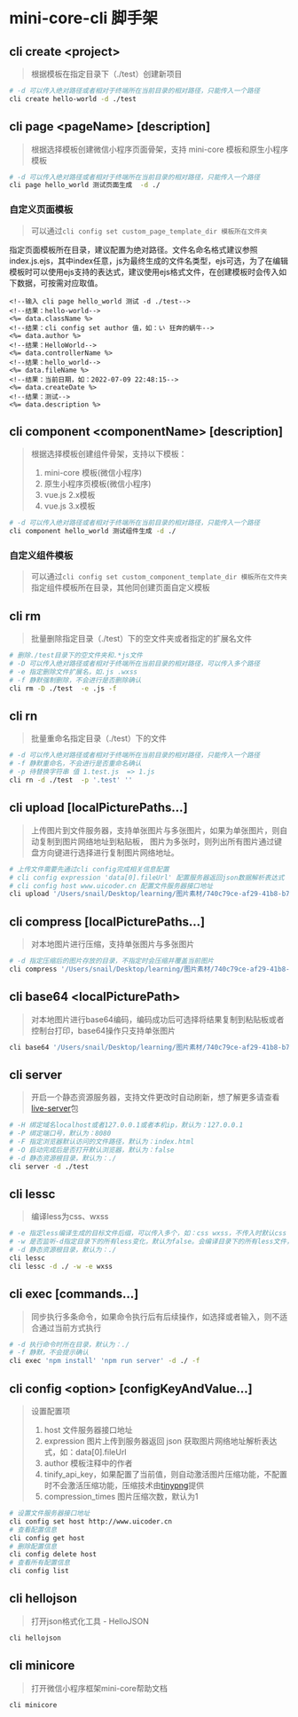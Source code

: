 # mini-core-cli 脚手架

## cli create \<project>

> 根据模板在指定目录下（./test）创建新项目

```bash
# -d 可以传入绝对路径或者相对于终端所在当前目录的相对路径，只能传入一个路径
cli create hello-world -d ./test
```

## cli page \<pageName> [description]

> 根据选择模板创建微信小程序页面骨架，支持 mini-core 模板和原生小程序模板

```bash
# -d 可以传入绝对路径或者相对于终端所在当前目录的相对路径，只能传入一个路径
cli page hello_world 测试页面生成  -d ./
```

### 自定义页面模板

> 可以通过```cli config set custom_page_template_dir 模板所在文件夹```
>
指定页面模板所在目录，建议配置为绝对路径。文件名命名格式建议参照index.js.ejs，其中index任意，js为最终生成的文件名类型，ejs可选，为了在编辑模板时可以使用ejs支持的表达式，建议使用ejs格式文件，在创建模板时会传入如下数据，可按需对应取值。

```ejs
<!--输入 cli page hello_world 测试 -d ./test-->
<!--结果：hello-world-->
<%= data.className %>
<!--结果：cli config set author 值，如：い 狂奔的蜗牛-->
<%= data.author %>
<!--结果：HelloWorld-->
<%= data.controllerName %>
<!--结果：hello_world-->
<%= data.fileName %>
<!--结果：当前日期，如：2022-07-09 22:48:15-->
<%= data.createDate %>
<!--结果：测试-->
<%= data.description %>
```

## cli component \<componentName>  [description]

> 根据选择模板创建组件骨架，支持以下模板：
> 1. mini-core 模板(微信小程序)
> 2. 原生小程序页模板(微信小程序)
> 3. vue.js 2.x模板
> 4. vue.js 3.x模板

```bash
# -d 可以传入绝对路径或者相对于终端所在当前目录的相对路径，只能传入一个路径
cli component hello_world 测试组件生成 -d ./
```

### 自定义组件模板

> 可以通过```cli config set custom_component_template_dir 模板所在文件夹```指定组件模板所在目录，其他同创建页面自定义模板

## cli rm

> 批量删除指定目录（./test）下的空文件夹或者指定的扩展名文件

```bash
# 删除./test目录下的空文件夹和.*js文件
# -D 可以传入绝对路径或者相对于终端所在当前目录的相对路径，可以传入多个路径
# -e 指定删除文件扩展名，如.js .wxss
# -f 静默强制删除，不会进行是否删除确认
cli rm -D ./test  -e .js -f
```

## cli rn

> 批量重命名指定目录（./test）下的文件

```bash
# -d 可以传入绝对路径或者相对于终端所在当前目录的相对路径，只能传入一个路径
# -f 静默重命名，不会进行是否重命名确认
# -p 待替换字符串 值 1.test.js  => 1.js
cli rn -d ./test  -p '.test' ''
```

## cli upload [localPicturePaths...]

> 上传图片到文件服务器，支持单张图片与多张图片，如果为单张图片，则自动复制到图片网络地址到粘贴板，
> 图片为多张时，则列出所有图片通过键盘方向键进行选择进行复制图片网络地址。

```bash
# 上传文件需要先通过cli config完成相关信息配置
# cli config expression 'data[0].fileUrl' 配置服务器返回json数据解析表达式
# cli config host www.uicoder.cn 配置文件服务器接口地址
cli upload '/Users/snail/Desktop/learning/图片素材/740c79ce-af29-41b8-b78d-5f49c96e38c4.jpg' '/Users/snail/Desktop/learning/图片素材/00874a5e-0df2-446b-8f69-a30eb7d88ee8.png'
```

## cli compress  [localPicturePaths...]

> 对本地图片进行压缩，支持单张图片与多张图片

```bash
# -d 指定压缩后的图片存放的目录，不指定时会压缩并覆盖当前图片
cli compress '/Users/snail/Desktop/learning/图片素材/740c79ce-af29-41b8-b78d-5f49c96e38c4.jpg' '/Users/snail/Desktop/learning/图片素材/00874a5e-0df2-446b-8f69-a30eb7d88ee8.png'
```

## cli base64 \<localPicturePath>

> 对本地图片进行base64编码，编码成功后可选择将结果复制到粘贴板或者控制台打印，base64操作只支持单张图片

```bash
cli base64 '/Users/snail/Desktop/learning/图片素材/740c79ce-af29-41b8-b78d-5f49c96e38c4.jpg'
```

## cli server

> 开启一个静态资源服务器，支持文件更改时自动刷新，想了解更多请查看[live-server](https://www.npmjs.com/package/live-server)包

```bash
# -H 绑定域名localhost或者127.0.0.1或者本机ip，默认为：127.0.0.1
# -P 绑定端口号，默认为：8080
# -F 指定浏览器默认访问的文件路径，默认为：index.html
# -O 启动完成后是否打开默认浏览器，默认为：false
# -d 静态资源根目录，默认为：./
cli server -d ./test
```

## cli lessc

> 编译less为css、wxss

```bash
# -e 指定less编译生成的目标文件后缀，可以传入多个，如：css wxss，不传入时默认css
# -w 是否监听-d指定目录下的所有less变化，默认为false。会编译目录下的所有less文件，如果设置为true，只会监听文件 ，如果文件没有做修改，不会进行编译
# -d 静态资源根目录，默认为：./
cli lessc
cli lessc -d ./ -w -e wxss
```

## cli exec  [commands...]

> 同步执行多条命令，如果命令执行后有后续操作，如选择或者输入，则不适合通过当前方式执行

```bash
# -d 执行命令时所在目录，默认为：./
# -f 静默，不会提示确认
cli exec 'npm install' 'npm run server' -d ./ -f  
```

## cli config \<option> [configKeyAndValue...]

> 设置配置项
>
> 1. host 文件服务器接口地址
> 2. expression 图片上传到服务器返回 json 获取图片网络地址解析表达式，如：data[0].fileUrl
> 3. author 模板注释中的作者
> 4. tinify_api_key，如果配置了当前值，则自动激活图片压缩功能，不配置时不会激活压缩功能，压缩技术由[tinypng](https://tinypng.com/)提供
> 5. compression_times 图片压缩次数，默认为1

```bash
# 设置文件服务器接口地址
cli config set host http://www.uicoder.cn
# 查看配置信息
cli config get host
# 删除配置信息
cli config delete host
# 查看所有配置信息
cli config list
```

## cli hellojson

> 打开json格式化工具 - HelloJSON

```bash
cli hellojson
```

## cli minicore

> 打开微信小程序框架mini-core帮助文档

```bash
cli minicore
```
